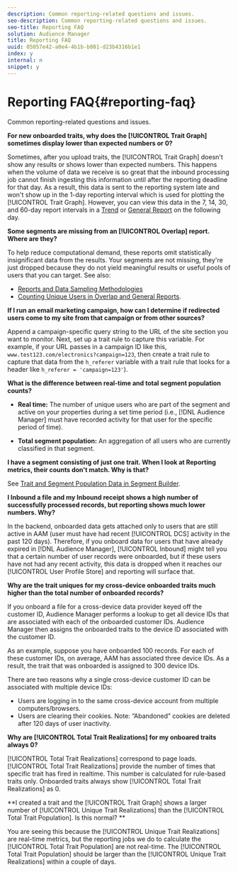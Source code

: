 ```yaml
---
description: Common reporting-related questions and issues.
seo-description: Common reporting-related questions and issues.
seo-title: Reporting FAQ
solution: Audience Manager
title: Reporting FAQ
uuid: 05057e42-a0e4-4b1b-b081-d23b4316b1e1
index: y
internal: n
snippet: y
---
```


# Reporting FAQ{#reporting-faq}

Common reporting-related questions and issues.

<!-- 

faq_reports.xml

 -->

**For new onboarded traits, why does the [!UICONTROL Trait Graph] sometimes display lower than expected numbers or 0?**

Sometimes, after you upload traits, the [!UICONTROL Trait Graph] doesn't show any results or shows lower than expected numbers. This happens when the volume of data we receive is so great that the inbound processing job cannot finish ingesting this information until after the reporting deadline for that day. As a result, this data is sent to the reporting system late and won't show up in the 1-day reporting interval which is used for plotting the [!UICONTROL Trait Graph]. However, you can view this data in the 7, 14, 30, and 60-day report intervals in a [Trend](../reporting/trend-reports.md#concept_BE18204086E04825925E99B7DB6ED717) or [General Report](../reporting/general-reports.md#concept_E4686B9B4BE54DFE9599E0868224E027) on the following day.

**Some segments are missing from an [!UICONTROL Overlap] report. Where are they?**

To help reduce computational demand, these reports omit statistically insignificant data from the results. Your segments are not missing, they're just dropped because they do not yield meaningful results or useful pools of users that you can target. See also:

* [Reports and Data Sampling Methodologies](../reporting/report-sampling.md#concept_624BB1069F8A4CBD948ABD87105329E4) 
* [Counting Unique Users in Overlap and General Reports](../reporting/unique-user-counts.md#concept_4D029582FBEA45B39352A05AF7E3CA37).

**If I run an email marketing campaign, how can I determine if redirected users come to my site from that campaign or from other sources?**

Append a campaign-specific query string to the URL of the site section you want to monitor. Next, set up a trait rule to capture this variable. For example, if your URL passes in a campaign ID like this, `www.test123.com/electronics?campaign=123`, then create a trait rule to capture that data from the `h_referer` variable with a trait rule that looks for a header like `h_referer = 'campaign=123'`).

**What is the difference between real-time and total segment population counts?**

* **Real time:** The number of unique users who are part of the segment and active on your properties during a set time period (i.e., [!DNL Audience Manager] must have recorded activity for that user for the specific period of time). 

* **Total segment population:** An aggregation of all users who are currently classified in that segment.

<!-- 

<p> <b>Why is data available for total fires for traits but not segments?</b> </p> 
<p>Total fires correspond to page loads. Total trait fires provide the number of times that specific trait has fired. This number will always be equal to, or greater than, your unique user count. By contrast, segments are audience profiles that represent groups of users. Segments don't correlate to page loads or views because they're tied to logic that classifies users based on rules, not individual traits. </p>

 -->

**I have a segment consisting of just one trait. When I look at Reporting metrics, their counts don't match. Why is that?**

See [Trait and Segment Population Data in Segment Builder](../c-features/c-segments/segment-builder-data.md#concept_05EE3010E67F446E8818351292EF7372).

<!-- 

<p> <b>Why would there be a difference between real-time segment population and the unique values?</b> </p> 
<p>Audience Manager uses different methodologies to count traits and segments. </p> 
<p>For traits, the uniques metric represents receipt of data collection. Every time a visitor realizes a particular trait, either in real-time via the DCS, or offline via Inbound, the uniques for that trait goes up by 1. </p> 
<p>For example, a trait uniques of 2,340 over the range of seven days means that 2,340 unique visitors realized that trait over the last seven days. </p> 
<p>Segments are counted differently because their primary purpose is to help you understand your audience better. Every time Audience Manager sees a visitor in real-time who is a member of a given segment, even if that segment isn’t being newly realized or re-realized on a request, the uniques for that segment goes up by 1. </p> 
<p>For example, a segment uniques of 5,000 over the range of seven days means that Audience Manager saw 5,000 unique users in real-time data-collection events over the last seven days who were members of that segment at the time that Audience Manager saw them, regardless of whether that was a new membership or a pre-existing one. </p>

 -->

**I Inbound a file and my Inbound receipt shows a high number of successfully processed records, but reporting shows much lower numbers. Why?**

In the backend, onboarded data gets attached only to users that are still active in AAM (user must have had recent [!UICONTROL DCS] activity in the past 120 days). Therefore, if you onboard data for users that have already expired in [!DNL Audience Manager], [!UICONTROL Inbound] might tell you that a certain number of user records were onboarded, but if these users have not had any recent activity, this data is dropped when it reaches our [!UICONTROL User Profile Store] and reporting will surface that.

**Why are the trait uniques for my cross-device onboarded traits much higher than the total number of onboarded records?**

If you onboard a file for a cross-device data provider keyed off the customer ID, Audience Manager performs a lookup to get all device IDs that are associated with each of the onboarded customer IDs. Audience Manager then assigns the onboarded traits to the device ID associated with the customer ID.

As an example, suppose you have onboarded 100 records. For each of these customer IDs, on average, AAM has associated three device IDs. As a result, the trait that was onboarded is assigned to 300 device IDs.

There are two reasons why a single cross-device customer ID can be associated with multiple device IDs:

* Users are logging in to the same cross-device account from multiple computers/browsers. 
* Users are clearing their cookies. Note: “Abandoned” cookies are deleted after 120 days of user inactivity.

**Why are [!UICONTROL Total Trait Realizations] for my onboared traits always 0?**

[!UICONTROL Total Trait Realizations] correspond to page loads. [!UICONTROL Total Trait Realizations] provide the number of times that specific trait has fired in realtime. This number is calculated for rule-based traits only. Onboarded traits always show [!UICONTROL Total Trait Realizations] as 0.

**I created a trait and the [!UICONTROL Trait Graph] shows a larger number of [!UICONTROL Unique Trait Realizations] than the [!UICONTROL Total Trait Population]. Is this normal? **

You are seeing this because the [!UICONTROL Unique Trait Realizations] are real-time metrics, but the reporting jobs we do to calculate the [!UICONTROL Total Trait Population] are not real-time. The [!UICONTROL Total Trait Population] should be larger than the [!UICONTROL Unique Trait Realizations] within a couple of days. 
